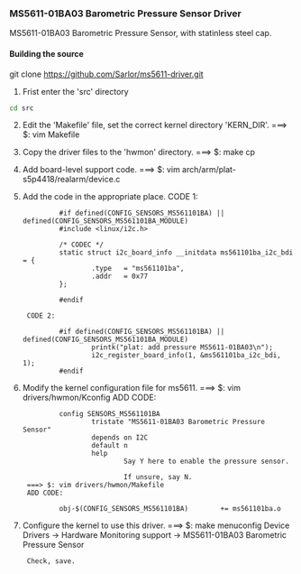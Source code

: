 ### MS5611-01BA03 Barometric Pressure Sensor Driver

MS5611-01BA03 Barometric Pressure Sensor, with statinless steel cap. 

#### Building the source
git clone https://github.com/Sarlor/ms5611-driver.git

1. Frist enter the 'src' directory
```bash
cd src
```


2. Edit the 'Makefile' file, set the correct kernel directory 'KERN_DIR'.
        ===> $: vim Makefile
3. Copy the driver files to the 'hwmon' directory.
        ===> $: make cp
4. Add board-level support code.
        ===> $: vim arch/arm/plat-s5p4418/realarm/device.c
5. Add the code in the appropriate place.
        CODE 1:

                #if defined(CONFIG_SENSORS_MS561101BA) || defined(CONFIG_SENSORS_MS561101BA_MODULE)
                #include <linux/i2c.h>

                /* CODEC */
                static struct i2c_board_info __initdata ms561101ba_i2c_bdi = {
                        .type   = "ms561101ba",
                        .addr   = 0x77
                };

                #endif

        CODE 2:

                #if defined(CONFIG_SENSORS_MS561101BA) || defined(CONFIG_SENSORS_MS561101BA_MODULE)
                        printk("plat: add pressure MS5611-01BA03\n");
                        i2c_register_board_info(1, &ms561101ba_i2c_bdi, 1);
                #endif

7. Modify the kernel configuration file for ms5611.
        ===> $: vim drivers/hwmon/Kconfig
        ADD CODE:

                config SENSORS_MS561101BA
                        tristate "MS5611-01BA03 Barometric Pressure Sensor"
                        depends on I2C
                        default n
                        help
                                Say Y here to enable the pressure sensor.

                                If unsure, say N.
        ===> $: vim drivers/hwmon/Makefile
        ADD CODE:

                obj-$(CONFIG_SENSORS_MS561101BA)        += ms561101ba.o

8. Configure the kernel to use this driver.
        ===> $: make menuconfig
                Device Drivers -> Hardware Monitoring support -> MS5611-01BA03 Barometric Pressure Sensor

        Check, save.

